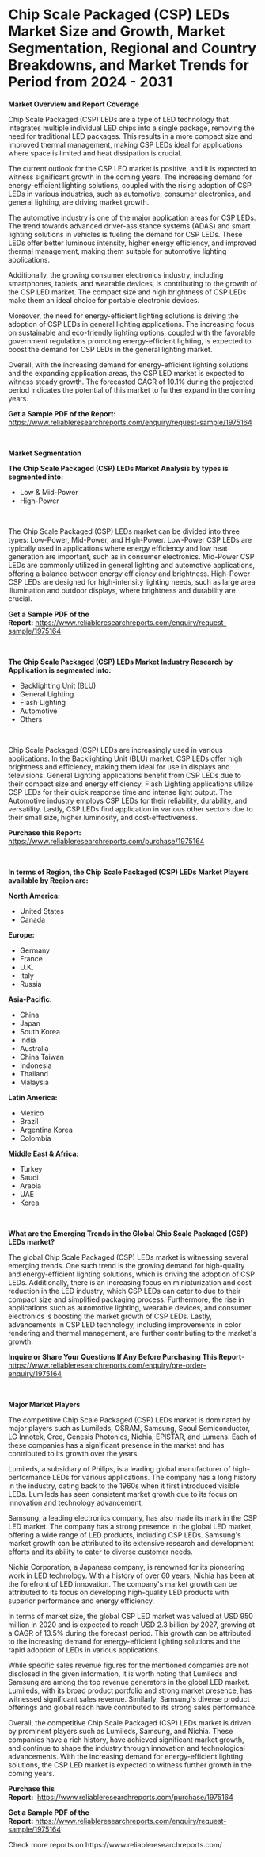 <p><h1>Chip Scale Packaged (CSP) LEDs Market Size and Growth, Market Segmentation, Regional and Country Breakdowns, and Market Trends for Period from 2024 -  2031</h1></p><p><strong>Market Overview and Report Coverage</strong></p>
<p><p>Chip Scale Packaged (CSP) LEDs are a type of LED technology that integrates multiple individual LED chips into a single package, removing the need for traditional LED packages. This results in a more compact size and improved thermal management, making CSP LEDs ideal for applications where space is limited and heat dissipation is crucial.</p><p>The current outlook for the CSP LED market is positive, and it is expected to witness significant growth in the coming years. The increasing demand for energy-efficient lighting solutions, coupled with the rising adoption of CSP LEDs in various industries, such as automotive, consumer electronics, and general lighting, are driving market growth.</p><p>The automotive industry is one of the major application areas for CSP LEDs. The trend towards advanced driver-assistance systems (ADAS) and smart lighting solutions in vehicles is fueling the demand for CSP LEDs. These LEDs offer better luminous intensity, higher energy efficiency, and improved thermal management, making them suitable for automotive lighting applications.</p><p>Additionally, the growing consumer electronics industry, including smartphones, tablets, and wearable devices, is contributing to the growth of the CSP LED market. The compact size and high brightness of CSP LEDs make them an ideal choice for portable electronic devices.</p><p>Moreover, the need for energy-efficient lighting solutions is driving the adoption of CSP LEDs in general lighting applications. The increasing focus on sustainable and eco-friendly lighting options, coupled with the favorable government regulations promoting energy-efficient lighting, is expected to boost the demand for CSP LEDs in the general lighting market.</p><p>Overall, with the increasing demand for energy-efficient lighting solutions and the expanding application areas, the CSP LED market is expected to witness steady growth. The forecasted CAGR of 10.1% during the projected period indicates the potential of this market to further expand in the coming years.</p></p>
<p><strong>Get a Sample PDF of the Report:</strong> <a href="https://www.reliableresearchreports.com/enquiry/request-sample/1975164">https://www.reliableresearchreports.com/enquiry/request-sample/1975164</a></p>
<p>&nbsp;</p>
<p><strong>Market Segmentation</strong></p>
<p><strong>The Chip Scale Packaged (CSP) LEDs Market Analysis by types is segmented into:</strong></p>
<p><ul><li>Low & Mid-Power</li><li>High-Power</li></ul></p>
<p>&nbsp;</p>
<p><p>The Chip Scale Packaged (CSP) LEDs market can be divided into three types: Low-Power, Mid-Power, and High-Power. Low-Power CSP LEDs are typically used in applications where energy efficiency and low heat generation are important, such as in consumer electronics. Mid-Power CSP LEDs are commonly utilized in general lighting and automotive applications, offering a balance between energy efficiency and brightness. High-Power CSP LEDs are designed for high-intensity lighting needs, such as large area illumination and outdoor displays, where brightness and durability are crucial.</p></p>
<p><strong>Get a Sample PDF of the Report:</strong>&nbsp;<a href="https://www.reliableresearchreports.com/enquiry/request-sample/1975164">https://www.reliableresearchreports.com/enquiry/request-sample/1975164</a></p>
<p>&nbsp;</p>
<p><strong>The Chip Scale Packaged (CSP) LEDs Market Industry Research by Application is segmented into:</strong></p>
<p><ul><li>Backlighting Unit (BLU)</li><li>General Lighting</li><li>Flash Lighting</li><li>Automotive</li><li>Others</li></ul></p>
<p>&nbsp;</p>
<p><p>Chip Scale Packaged (CSP) LEDs are increasingly used in various applications. In the Backlighting Unit (BLU) market, CSP LEDs offer high brightness and efficiency, making them ideal for use in displays and televisions. General Lighting applications benefit from CSP LEDs due to their compact size and energy efficiency. Flash Lighting applications utilize CSP LEDs for their quick response time and intense light output. The Automotive industry employs CSP LEDs for their reliability, durability, and versatility. Lastly, CSP LEDs find application in various other sectors due to their small size, higher luminosity, and cost-effectiveness.</p></p>
<p><strong>Purchase this Report:</strong>&nbsp; <a href="https://www.reliableresearchreports.com/purchase/1975164">https://www.reliableresearchreports.com/purchase/1975164</a></p>
<p>&nbsp;</p>
<p><strong>In terms of Region, the Chip Scale Packaged (CSP) LEDs Market Players available by Region are:</strong></p>
<p>
    <p> <strong> North America: </strong>
        <ul>
            <li>United States</li>
            <li>Canada</li>
        </ul>
        </p> 
    <p> <strong> Europe: </strong>
        <ul>
            <li>Germany</li>
            <li>France</li>
            <li>U.K.</li>
            <li>Italy</li>
            <li>Russia</li>
        </ul>
        </p> 
    <p> <strong> Asia-Pacific: </strong>
        <ul>
            <li>China</li>
            <li>Japan</li>
            <li>South Korea</li>
            <li>India</li>
            <li>Australia</li>
            <li>China Taiwan</li>
            <li>Indonesia</li>
            <li>Thailand</li>
            <li>Malaysia</li>
        </ul>
        </p> 
    <p> <strong> Latin America: </strong>
        <ul>
            <li>Mexico</li>
            <li>Brazil</li>
            <li>Argentina Korea</li>
            <li>Colombia</li>
        </ul>
        </p> 
    <p> <strong> Middle East & Africa: </strong>
        <ul>
            <li>Turkey</li>
            <li>Saudi</li>
            <li>Arabia</li>
            <li>UAE</li>
            <li>Korea</li>
        </ul>
    </p>
    </p>
<p>&nbsp;</p>
<p><strong>What are the Emerging Trends in the Global Chip Scale Packaged (CSP) LEDs market?</strong></p>
<p><p>The global Chip Scale Packaged (CSP) LEDs market is witnessing several emerging trends. One such trend is the growing demand for high-quality and energy-efficient lighting solutions, which is driving the adoption of CSP LEDs. Additionally, there is an increasing focus on miniaturization and cost reduction in the LED industry, which CSP LEDs can cater to due to their compact size and simplified packaging process. Furthermore, the rise in applications such as automotive lighting, wearable devices, and consumer electronics is boosting the market growth of CSP LEDs. Lastly, advancements in CSP LED technology, including improvements in color rendering and thermal management, are further contributing to the market's growth.</p></p>
<p><strong>Inquire or Share Your Questions If Any Before Purchasing This Report</strong>- <a href="https://www.reliableresearchreports.com/enquiry/pre-order-enquiry/1975164">https://www.reliableresearchreports.com/enquiry/pre-order-enquiry/1975164</a></p>
<p>&nbsp;</p>
<p><strong>Major Market Players</strong></p>
<p><p>The competitive Chip Scale Packaged (CSP) LEDs market is dominated by major players such as Lumileds, OSRAM, Samsung, Seoul Semiconductor, LG Innotek, Cree, Genesis Photonics, Nichia, EPISTAR, and Lumens. Each of these companies has a significant presence in the market and has contributed to its growth over the years.</p><p>Lumileds, a subsidiary of Philips, is a leading global manufacturer of high-performance LEDs for various applications. The company has a long history in the industry, dating back to the 1960s when it first introduced visible LEDs. Lumileds has seen consistent market growth due to its focus on innovation and technology advancement.</p><p>Samsung, a leading electronics company, has also made its mark in the CSP LED market. The company has a strong presence in the global LED market, offering a wide range of LED products, including CSP LEDs. Samsung's market growth can be attributed to its extensive research and development efforts and its ability to cater to diverse customer needs.</p><p>Nichia Corporation, a Japanese company, is renowned for its pioneering work in LED technology. With a history of over 60 years, Nichia has been at the forefront of LED innovation. The company's market growth can be attributed to its focus on developing high-quality LED products with superior performance and energy efficiency.</p><p>In terms of market size, the global CSP LED market was valued at USD 950 million in 2020 and is expected to reach USD 2.3 billion by 2027, growing at a CAGR of 13.5% during the forecast period. This growth can be attributed to the increasing demand for energy-efficient lighting solutions and the rapid adoption of LEDs in various applications.</p><p>While specific sales revenue figures for the mentioned companies are not disclosed in the given information, it is worth noting that Lumileds and Samsung are among the top revenue generators in the global LED market. Lumileds, with its broad product portfolio and strong market presence, has witnessed significant sales revenue. Similarly, Samsung's diverse product offerings and global reach have contributed to its strong sales performance.</p><p>Overall, the competitive Chip Scale Packaged (CSP) LEDs market is driven by prominent players such as Lumileds, Samsung, and Nichia. These companies have a rich history, have achieved significant market growth, and continue to shape the industry through innovation and technological advancements. With the increasing demand for energy-efficient lighting solutions, the CSP LED market is expected to witness further growth in the coming years.</p></p>
<p><strong>Purchase this Report:</strong>&nbsp;&nbsp;<a href="https://www.reliableresearchreports.com/purchase/1975164">https://www.reliableresearchreports.com/purchase/1975164</a></p>
<p></p>
<p><strong>Get a Sample PDF of the Report:</strong>&nbsp;<a href="https://www.reliableresearchreports.com/enquiry/request-sample/1975164">https://www.reliableresearchreports.com/enquiry/request-sample/1975164</a></p>
<p>Check more reports on https://www.reliableresearchreports.com/</p>
